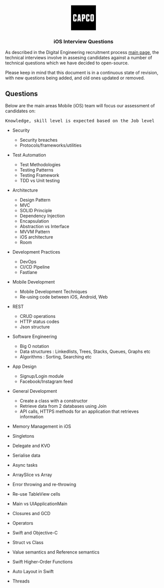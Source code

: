 <!-- PROJECT LOGO -->
<br />
<p align="center">
  <a href="https://github.com/capcodigital/repo_name">
    <img src="images/logo.png" alt="Logo" width="80" height="80">
  </a>
  
<h3 align="center"> iOS Interview Questions </h3>
  
As described in the Digital Engineering recruitment process [main page](https://github.com/capcodigital/interview-questions/blob/main/README.md#interview-questions), 
the technical interviews involve in assesing candidates against a number of technical 
questions which we have decided to open-source.

Please keep in mind that this document is in a continuous state of revision, with new questions being added, and old ones updated or removed.

## Questions
Below are the main areas Mobile (iOS) team will focus our assessment of candidates on:
 
 <kbd>Knowledge, skill level is expected based on the Job level</kbd>

* Security
  * Security breaches
  * Protocols/frameworks/utilities

* Test Automation
  * Test Methodologies
  * Testing Patterns
  * Testing Framework
  * TDD vs Unit testing

* Architecture
  * Design Pattern
  * MVC 
  * SOLID Principle
  * Dependency Injection
  * Encapsulation
  * Abstraction vs Interface
  * MVVM Pattern
  * iOS architecture
  * Room

* Development Practices
  * DevOps
  * CI/CD Pipeline
  * Fastlane

* Mobile Development
  * Mobile Development Techniques
  * Re-using code between iOS, Android, Web

* REST
  * CRUD operations
  * HTTP status codes
  * Json structure

* Software Engineering
  * Big O notation
  * Data structures : Linkedlists, Trees, Stacks, Queues, Graphs etc 
  * Algorithms      : Sorting, Searching etc

* App Design 
  * Signup/Login module
  * Facebook/Instagram feed

* General Development
  * Create a class with a constructor
  * Retrieve data from 2 databases using Join
  * API calls, HTTPS methods for an application that retrieves information
  
  
* Memory Management in iOS
* Singletons
* Delegate and KVO
* Serialise data
* Async tasks 
* ArraySlice vs Array
* Error throwing and re-throwing
* Re-use TableView cells
* Main vs UIApplicationMain
* Closures and GCD
* Operators
* Swift and Objective-C
* Struct vs Class
* Value semantics and Reference semantics
* Swift Higher-Order Functions
* Auto Layout in Swift
* Threads
